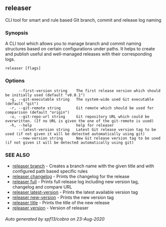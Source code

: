 ## releaser

CLI tool for smart and rule based Git branch, commit and release log naming

### Synopsis


A CLI tool which allows you to manage branch and commit naming structures based on certain
configurations under paths. It helps to create and publish useful and well-managed releases with
their corresponding logs.

```
releaser [flags]
```

### Options

```
      --first-version string    The first release version which should be initially used (default "v0.0.1")
  -g, --git-executable string   The system-wide used Git executable (default "git")
  -r, --git-remote string       Git remote which should be used for comparison (default "origin")
  -u, --git-repo-url string     Git repository URL which could be overwritten. (If no URL is given the one of the git-remote is used)
  -h, --help                    help for releaser
      --latest-version string   Latest Git release version tag to be used (if not given it will be detected automatically using git)
      --new-version string      New Git release version tag to be used (if not given it will be detected automatically using git)
```

### SEE ALSO

* [releaser branch](releaser_branch.md)	 - Creates a branch name with the given title and with configured path based specific rules
* [releaser changelog](releaser_changelog.md)	 - Prints the changelog for the release
* [releaser full](releaser_full.md)	 - Prints full release log including new version tag, changelog and compare URL
* [releaser latest-version](releaser_latest-version.md)	 - Prints the latest available version tag
* [releaser new-version](releaser_new-version.md)	 - Prints the new version tag
* [releaser title](releaser_title.md)	 - Prints the title of the new release
* [releaser version](releaser_version.md)	 - Version of releaser

###### Auto generated by spf13/cobra on 23-Aug-2020
